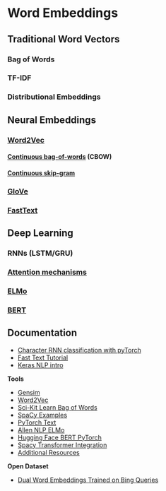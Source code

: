 # Word Embeddings

## **Traditional Word Vectors**

### **Bag of Words**

### **TF-IDF**

### **Distributional Embeddings**

## **Neural Embeddings**

### [**Word2Vec**](https://machinelearningmastery.com/develop-word-embeddings-python-gensim/)

#### [Continuous bag-of-words](https://en.wikipedia.org/wiki/Bag-of-words_model#CBOW) (CBOW)

#### [Continuous skip-gram](https://en.wikipedia.org/wiki/N-gram#Skip-gram)

### [**GloVe**](https://nlp.stanford.edu/projects/glove/)

### [**FastText**](https://fasttext.cc/)

## Deep Learning

### RNNs (LSTM/GRU)

### [**Attention mechanisms**](https://skymind.ai/wiki/attention-mechanism-memory-network)

### [ELMo](https://allennlp.org/elmo)

### [BERT](https://arxiv.org/pdf/1810.04805.pdf)



## **Documentation**

- [Character RNN classification with pyTorch](https://pytorch.org/tutorials/intermediate/char_rnn_classification_tutorial.html)
- [Fast Text Tutorial](https://fasttext.cc/docs/en/supervised-tutorial.html)
- [Keras NLP intro](https://nlpforhackers.io/keras-intro/)

**Tools**

- [Gensim](https://radimrehurek.com/gensim/)
- [Word2Vec](https://radimrehurek.com/gensim/)
- [Sci-Kit Learn Bag of Words](http://scikit-learn.org/stable/tutorial/text_analytics/working_with_text_data.html)
- [SpaCy Examples](https://spacy.io/usage/examples)
- [PyTorch Text](https://github.com/pytorch/text)
- [Allen NLP ELMo](https://github.com/allenai/allennlp/blob/master/tutorials/how_to/elmo.md)
- [Hugging Face BERT PyTorch](https://github.com/huggingface/pytorch-pretrained-BERT)
- [Spacy Transformer Integration](https://explosion.ai/blog/spacy-pytorch-transformers)
- [Additional Resources](https://github.com/keon/awesome-nlp)

**Open Dataset**

- [Dual Word Embeddings Trained on Bing Queries](https://msropendata.com/datasets/30a504b0-cff2-4d4a-864f-3bc9a66f9d7e)
